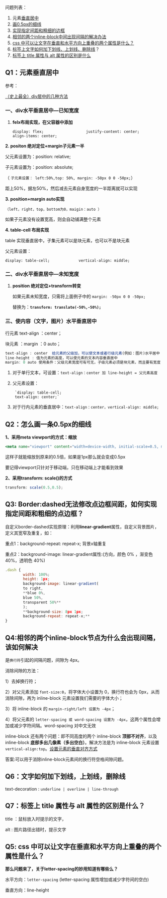 问题列表：

1. 元素[垂直居中](https://www.notion.so/CSS-f9fe631616264c7da8f80ebad2f42b2a)
2. [画0.5px的细线](https://www.notion.so/CSS-f9fe631616264c7da8f80ebad2f42b2a)
3. [实现指定间距和粗细的边框](https://www.notion.so/CSS-f9fe631616264c7da8f80ebad2f42b2a)
4. [相邻的两个inline-block中间出现间隔的解决办法](https://www.notion.so/CSS-f9fe631616264c7da8f80ebad2f42b2a)
5. [css 中可以让文字在垂直和水平方向上重叠的两个属性是什么？](https://www.notion.so/CSS-f9fe631616264c7da8f80ebad2f42b2a)
6. [标签上文字如何加下划线、上划线、删除线](https://www.notion.so/CSS-f9fe631616264c7da8f80ebad2f42b2a)？
7. [标签上 title 属性与 alt 属性的区别是什么](https://www.notion.so/CSS-f9fe631616264c7da8f80ebad2f42b2a)

## Q1：元素垂直居中

参考：

[（史上最全）div居中的几种方法](https://juejin.cn/post/6844903821529841671)

### 一、div水平垂直居中—已知宽度

1. **felx布局实现，在父容器中添加**

      `display: flex;                  
      justify-content: center;            
      align-items: center;`

**2.  positon 绝对定位+margin子元素一半**

父元素设置为：position: relative;

子元素设置为：position: absolute;

（ `子元素设置： left:50%,top: 50%, margin: -50px 0 0 -50px;`）

距上50%，据左50%，然后减去元素自身宽度的一半距离就可以实现

**3. position+margin auto实现**

`（left，right，top，bottom为0，maigin：auto ）`

如果子元素没有设置宽高，则会自动铺满整个元素

**4. table-cell 布局实现**

table 实现垂直居中，子集元素可以是块元素，也可以不是块元素

父元素设置：

`display: table-cell;            
vertical-align: middle;`

### 二、div水平垂直居中—未知宽度

1. **position 绝对定位+transform转变**

    如果元素未知宽度，只需将上面例子中的 `margin: -50px 0 0 -50px;`

    替换为：**`transform: translate(-50%,-50%);`**

### 三、使内容（文字，图片）水平垂直居中

行元素 text-align ：center；

块元素 ：margin ：0 auto；

```jsx
text-align : center  给元素的父级加，可以使文本或者行级元素(例如：图片)水平居中
line-height : 值为元素的高度，可以使元素的文本内容垂直居中
margin: 0 auto 使用条件：父级元素宽度可有可无，子级元素必须是块元素，而且要有宽度（否则继承父级）
```

1. 对于单行文本，可设置：`text-align：center 加 line-height = 父元素高度`
2. 父元素设置：

        `display: table-cell;            
        text-align: center;`

3. 对于行内元素的垂直居中：`text-align：center，vertical-align: middle;`

## Q2：**怎么画一条0.5px的细线**

**1、采用meta viewport的方式：缩放**

```jsx
<meta name="viewport" content="width=device-width, initial-scale=0.5, minimum-scale=0.5, maximum-scale=0.5"/>
```

这样子就能缩放到原来的0.5倍，如果是1px那么就会变成0.5px

要记得viewport只针对于移动端，只在移动端上才能看到效果

**2、采用transform: scale()的方式**

```jsx
transform: scale(0.5,0.5);
```

## Q3: **Border:dashed无法修改点边框间距，如何实现指定间距和粗细的点边框？**

自定义border-dashed实现原理：利用**linear-gradient**属性，自定义背景图片，定义其宽窄及重复，如：

重点1：background-repeat: repeat-x; 背景x轴重复

重点2：background-image: linear-gradient属性:(方向，颜色 0% ，渐变色 40%，透明色 40%)

```jsx
.dash {
		width: 100%;
		height: 1px;
		background-image: linear-gradient(
		to right,
		**blue 0%,
		blue 50%,
		transparent 50%**
		);
		**background-size: 8px 1px;
		background-repeat: repeat-x;**
}
```

## Q4:相邻的两个inline-block节点为什么会出现间隔，该如何解决

是`换行符`引起的间隔问题，间隙为 4px。

消除间隙的方法：

1）去掉换行符；

2）对父元素添加 `font-size:0`，将字体大小设置为 0，换行符也会为 0px，从而消除间隙，再为 inline-block 元素设置我们需要的字体大小；

3）将 inline-block 的 `margin-right/left 设置为 -4px`；

4）将父元素的 `letter-spacing 或 word-spacing 设置为 -4px`，这两个属性会增加或减少字符间隔。word-spacing 对中文无效

inline-block 还有两个问题：即不同高度的两个 inline-block **顶部不对齐**，以及 inline-block **底部多出几像素（多出空白）**。解决方法是为 inline-block 元素设置 `vertical-align:top`。[设置元素的垂直对齐方式](https://link.zhihu.com/?target=https%3A//www.w3school.com.cn/css/pr_pos_vertical-align.asp)

答案:可以用于消除inline-block元素间的换行符空格间隙问题。

## Q6：**文字如何加下划线，上划线，删除线**

text-decoration : `underline | overline | line-through`

## Q7：**标签上 title 属性与 alt 属性的区别是什么？**

title ：鼠标放入时提示的文字，

alt : 图片路径出错时，提示文字

## Q5: **css 中可以让文字在垂直和水平方向上重叠的两个属性是什么？**

**那么问题来了，关于letter-spacing的妙用知道有哪些么？**

水平方向：`letter-spacing` (letter-spacing 属性增加或减少字符间的空白)

垂直方向：line-height